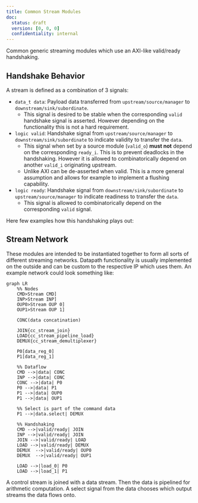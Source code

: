 ```yaml
---
title: Common Stream Modules
doc:
  status: draft
  version: [0, 0, 0]
  confidentiality: internal
---
```


Common generic streaming modules which use an AXI-like valid/ready handshaking.


## Handshake Behavior

A stream is defined as a combination of 3 signals:

* `data_t data`: Payload data transferred from `upstream/source/manager` to `downstream/sink/subordinate`.
  * This signal is desired to be stable when the corresponding `valid` handshake signal is asserted. However depending on the functionality this is not a hard requirement.
* `logic valid`: Handshake signal from `upstream/source/manager` to `downstream/sink/subordinate` to indicate validity to transfer the `data`.
  * This signal when set by a source module (`valid_o`) **must not** depend on the corresponding `ready_i`. This is to prevent deadlocks in the handshaking. However it is allowed to combinatorically depend on another `valid_i` originating upstream.
  * Unlike AXI can be de-asserted when valid. This is a more general assumption and allows for example to implement a flushing capability.
* `logic ready`: Handshake signal from `downstream/sink/subordinate` to `upstream/source/manager` to indicate readiness to transfer the `data`.
  * This signal is allowed to combinatorically depend on the corresponding `valid` signal.

Here few examples how this handshaking plays out:

<script type="WaveDrom">
{signal: [
  {name: 'clk_i', wave: 'lp..lp...lp...l'},
  {},
  [ 'Stream',
   {name: 'data',   wave: 'xx2xxx2.xx.22xx', data: ['1', '2', '3', '4']},
   {name: 'valid' , wave: 'x010x01.0x01.0x'},
   {name: 'ready' , wave: 'x010x0.10x1...x'}
  ],
  {name: '', wave: 'x.2x..22x..22x.', data: ['TNX1', 'STALL', 'TNX2', 'TNX3', 'TNX4']},
  {name: '', wave: 'x2..x2...x2...x', data: ['EG1: Transaction', 'EG2: Stalled Transaction', 'EG2: Default Ready']},
],
 foot:{
   text: '',
   tock:0
 },
  config: { hscale: 1.5}
}
</script>


## Stream Network

These modules are intended to be instantiated together to form all sorts of different streaming networks. Datapath functionality is usually implemented on the outside and can be custom to the respective IP which uses them. An example network could look something like:

```mermaid
graph LR
    %% Nodes
    CMD>Stream CMD]
    INP>Stream INP]
    OUP0>Stream OUP 0]
    OUP1>Stream OUP 1]

    CONC(data concatination)

    JOIN{cc_stream_join}
    LOAD{cc_stream_pipeline_load}
    DEMUX{cc_stream_demultiplexer}

    P0[data_reg_0]
    P1[data_reg_1]

    %% Dataflow
    CMD -->|data| CONC
    INP -->|data| CONC
    CONC -->|data| P0
    P0 -->|data| P1
    P1 -->|data| OUP0
    P1 -->|data| OUP1

    %% Select is part of the command data
    P1 -->|data.select| DEMUX

    %% Handshaking
    CMD -->|valid/ready| JOIN
    INP -->|valid/ready| JOIN
    JOIN -->|valid/ready| LOAD
    LOAD -->|valid/ready| DEMUX
    DEMUX  -->|valid/ready| OUP0
    DEMUX  -->|valid/ready| OUP1

    LOAD -->|load_0| P0
    LOAD -->|load_1| P1
```

A control stream is joined with a data stream. Then the data is pipelined for arithmetic computation. A select signal from the data chooses which output streams the data flows onto.
